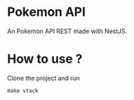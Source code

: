 # Pokemon API

An Pokemon API REST made with NestJS.

# How to use ?

Clone the project and run

```
make stack
```
